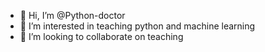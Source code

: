- 👋 Hi, I’m @Python-doctor
- 👀 I’m interested in teaching python and machine learning
- 💞️ I’m looking to collaborate on teaching


<!---
Python-doctor/Python-doctor is a ✨ special ✨ repository because its `README.md` (this file) appears on your GitHub profile.
You can click the Preview link to take a look at your changes.
--->
